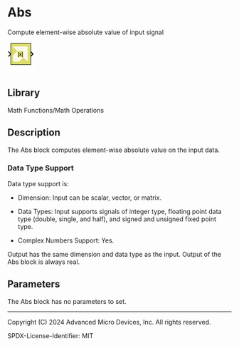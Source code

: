 # Abs

Compute element-wise absolute value of input signal

![](./Images/block.png)

## Library

Math Functions/Math Operations

## Description

The Abs block computes element-wise absolute value on the input data.

### Data Type Support

Data type support is:

- Dimension: Input can be scalar, vector, or matrix.

- Data Types: Input supports signals of integer type, floating point
  data type (double, single, and half), and signed and unsigned fixed
  point type.

- Complex Numbers Support: Yes.

Output has the same dimension and data type as the input. Output of the
Abs block is always real.

## Parameters

The Abs block has no parameters to set.

--------------
Copyright (C) 2024 Advanced Micro Devices, Inc.
All rights reserved.

SPDX-License-Identifier: MIT
